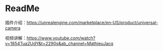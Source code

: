 # ReadMe
插件介绍：https://unrealengine.com/marketplace/en-US/product/universal-camera

视频讲解：https://www.youtube.com/watch?v=1854Tua2UdY&t=2290s&ab_channel=MathieuJacq
